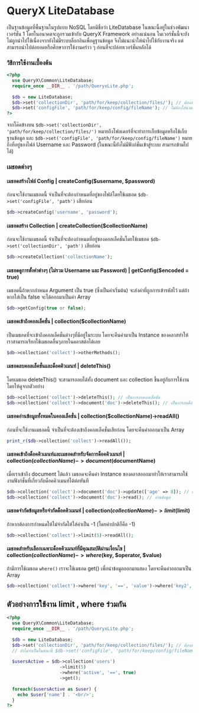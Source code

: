 # QueryX LiteDatabase
เป็นฐานข้อมูลที่พื้นฐานในรูปแบบ NoSQL โดยมีชื่อว่า LiteDatabase ในขณะนี้อยู่ในช่วงพัฒนาเวอร์ชั่น 1 โดยในอนาคตจะถูกรวมเข้ากับ QueryX Framework อย่างแน่นอน
ในเวอร์ชั่นนี้จะยังไม่ถูกนำไปใช้เนื่องจากยังไม่มีระบบล็อกอินเพื่อดูฐานข้อมูล จึงไม่แนะนำให้นำไปใช้กับงานจริง แต่สามารถนำไปต่อยอดหรือศึกษาการใช้งานคร่าว ๆ ก่อนที่จะปล่อยเวอร์ชั่นหลักได้

### วิธีการใช้งานเบื้องต้น
```php
<?php
  use QueryX\Common\LiteDatabase;
  require_once __DIR__ . '/path/QueryxLite.php';
  
  $db = new LiteDatabase;
  $db->set('collectionDir', 'path/for/keep/collection/files/'); // ต้องลงท้ายด้วย "/"
  $db->set('configFile', 'path/for/keep/config/fileName'); // ไม่ต้องใส่นามสกุลไฟล์
?>
```
จากโค๊ดข้างบน `$db->set('collectionDir', 'path/for/keep/collection/files/')` หมายถึงโฟลเดอร์ที่จะทำการเก็บข้อมูลหรือใช้เก็บฐานข้อมูล
และ `$db->set('configFile', 'path/for/keep/config/fileName')` หมายถึงที่อยู่ของไฟล์ Username และ Password (ในขณะนี้ยังไม่มีฟังก์ชั่นเข้าสู่ระบบ สามารถข้ามไปได้)

### เมธอดต่างๆ
#### เมธอดสร้างไฟล์ Config | createConfig($username, $password)
ก่อนจะใช้งานเมธอดนี้ จำเป็นที่จะต้องกำหนดที่อยู่ของไฟล์โดยใช้เมธอด `$db->set('configFile', 'path')` เสียก่อน
```php
$db->createConfig('username', 'password');
```

#### เมธอดสร้าง Collection | createCollection($collectionName)
ก่อนจะใช้งานเมธอดนี้ จำเป็นที่จะต้องกำหนดที่อยู่ของคอลเล็คชั่นโดยใช้เมธอด `$db->set('collectionDir', 'path')` เสียก่อน
```php
$db->createCollection('collectionName');
```

#### เมธอดดูการตั้งค่าต่างๆ (ไม่รวม Username และ Password) | getConfig($encoded = true)
เมธอดนี้ถ้าหากกำหนด Argument เป็น true (ซึ่งเป็นค่าเริ่มต้น) จะส่งค่าที่ถูกการเข้ารหัสไว้ แต่ถ้าหากใส่เป็น false จะได้ออกมาเป็นค่า Array
```php
$db->getConfig(true or false);
```

#### เมธอดเข้าถึงคอลเล็คชั่น | collection($collectionName)
เป็นเมธอดที่จะเข้าถึงคอลเล็คชั่นต่างๆที่มีอยู่ในระบบ โดยจะคืนค่ามาเป็น Instance ของคลาสทำให้เราสามารถเรียกใช้เมธอดอื่นๆภายในคลาสต่อได้เลย
```php
$db->collection('collect')->otherMethods();
```

#### เมธอดลบคอลเล็คชั่นและด็อคคิวเมนท์ | deleteThis()
โดยเมธอด deleteThis() จะสามารถลบได้ทั้ง document และ collection ขึ้นอยู่กับการใช้งาน โดยให้ดูจากตัวอย่าง
```php
$db->collection('collect')->deleteThis(); // เป็นการลบคอลเล็คชั่น
$db->collection('collect')->document('doc')->deleteThis(); // เป็นการลบด็อคคิวเมนท์
```

#### เมธอดอ่านข้อมูลทั้งหมดในคอลเล็คชั่น | collection($collectionName)->readAll()
ก่อนที่จะใช้งานเมธอดนี้ จำเป็นที่จะต้องเข้าถึงคอลเล็คชั่นเสียก่อน โดยจะคืนค่าออกมาเป็น Array
```php
print_r($db->collection('collect')->readAll());
```

#### เมธอดเข้าถึงด็อคคิวเมนท์และเมธอดสำหรับจัดการด็อคคิวเมนท์ | collection($collectionName)->document($documentName)
เมื่อเราเข้าถึง document ได้แล้ว เมธอดจะคืนค่า Instance ของคลาสออกมาทำให้เราสามารถใช้งานฟังก์ชั่นที่เกี่ยวกับด็อคคิวเมนท์ได้ต่อทันที
```php
$db->collection('collect')->document('doc')->update(['age' => 8]); // แก้ไขข้อมูล
$db->collection('collect')->document('doc')->read(); // อ่านข้อมูล
```

#### เมธอดจำกัดข้อมูลหรือจำกัดด็อคคิวเมนท์ | collection($collectionName)->limit($limit)
ถ้าหากต้องการกำหนดให้ไม่จำกัดให้ใส่ค่าเป็น -1 (โดยค่าปกติก็คือ -1)
```php
$db->collection('collect')->limit(5)->readAll();
```

#### เมธอดสำหรับเลือกเฉพาะด็อคคิวเมนท์ที่มีคุณสมบัติผ่านเงื่อนไข | collection($collectionName)->where($key, $operator, $value)
ถ้ามีการใช้เมธอด `where()` เราจะใช้เมธอด get() เพื่อนำข้อมูลออกมาแสดง โดยจะคืนค่าออกมาเป็น Array
```php
$db->collection('collect')->where('key', '==', 'value')->where('key2', '==', 'value2')->get();
```

## ตัวอย่างการใช้งาน limit , where ร่วมกัน
```php
<?php
  use QueryX\Common\LiteDatabase;
  require_once __DIR__ . '/path/QueryxLite.php';
  
  $db = new LiteDatabase;
  $db->set('collectionDir', 'path/for/keep/collection/files/'); // ต้องลงท้ายด้วย "/"
  // ยังไม่จำเป็นในขณะนี้ $db->set('configFile', 'path/for/keep/config/fileName');
  
  $usersActive = $db->collection('users')
                    ->limit(5)
                    ->where('active', '==', true)
                    ->get();
  
  foreach($usersActive as $user) {
    echo $user['name'] . '<br/>';
  }
?>
```
